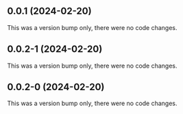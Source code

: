 ## 0.0.1 (2024-02-20)

This was a version bump only, there were no code changes.

## 0.0.2-1 (2024-02-20)

This was a version bump only, there were no code changes.

## 0.0.2-0 (2024-02-20)

This was a version bump only, there were no code changes.
